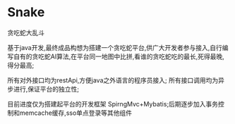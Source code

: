 # Snake
贪吃蛇大乱斗

基于java开发,最终成品构想为搭建一个贪吃蛇平台,供广大开发者参与接入,自行编写自有的贪吃蛇AI算法,在平台同一地图中比拼,看谁的贪吃蛇吃的最长,死得最晚,得分最高;

所有对外接口均为restApi,方便java之外语言的程序员接入;
所有接口调用均为异步进行,保证平台的独立性;

目前进度仅为搭建起平台的开发框架  SpirngMvc+Mybatis;后期逐步加入事务控制和memcache缓存,sso单点登录等其他组件
